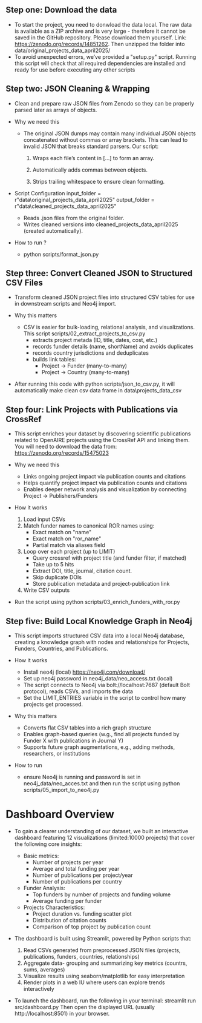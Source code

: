 ## Step one: Download the data
- To start the project, you need to donwload the data local. The raw data is available as a ZIP archive and is very large - therefore it cannot be saved in the GitHub repository. Please download them yourself. Link: https://zenodo.org/records/14851262. Then unzipped the folder into data/original_projects_data_april2025/
- To avoid unexpected errors, we’ve provided a "setup.py" script. Running this script will check that all required dependencies are installed and ready for use before executing any other scripts


## Step two: JSON Cleaning & Wrapping 
- Clean and prepare raw JSON files from Zenodo so they can be properly parsed later as arrays of objects.

- Why we need this 
    - The original JSON dumps may contain many individual JSON objects concatenated without commas or array brackets. This can lead to invalid JSON that breaks standard parsers. Our script:

        1) Wraps each file’s content in [...] to form an array.

        2) Automatically adds commas between objects.

        3) Strips trailing whitespace to ensure clean formatting.

- Script Configuration 
    input_folder = r"data\original_projects_data_april2025"
    output_folder = r"data\cleaned_projects_data_april2025"
    - Reads .json files from the original folder.
    - Writes cleaned versions into cleaned_projects_data_april2025 (created automatically).

- How to run ?
    - python scripts/format_json.py


## Step three: Convert Cleaned JSON to Structured CSV Files 
- Transform cleaned JSON project files into structured CSV tables for use in downstream scripts and Neo4j import.

- Why this matters
    - CSV is easier for bulk-loading, relational analysis, and visualizations. This script scripts/02_extract_projects_to_csv.py 
        - extracts project metada (ID, title, dates, cost, etc.)
        - records funder details (name, shortName) and avoids duplicates
        - records country jurisdictions and deduplicates
        - builds link tables: 
            - Project -> Funder (many-to-many)
            - Project -> Country (many-to-many)
- After running this code with python scripts/json_to_csv.py, it will automatically make clean csv data frame in data\projects_data_csv

## Step four: Link Projects with Publications via CrossRef
- This script enriches your dataset by discovering scientific publications related to OpenAIRE projects using the CrossRef API and linking them. You will need to download the data from: https://zenodo.org/records/15475023

- Why we need this
    - Links ongoing project impact via publication counts and citations
    - Helps quantify project impact via publication counts and citations
    - Enables deeper network analysis and visualization by connecting Project -> Publishers/Funders

- How it works
    1) Load input CSVs 
    2) Match funder names to canonical ROR names using: 
        - Exact match on "name"
        - Exact match on "ror_name"
        - Partial match via aliases field
    3) Loop over each project (up to LIMIT)
        - Query crossref with project title (and funder filter, if matched)
        - Take up to 5 hits
        - Extract DOI, title, journal, citation count.
        - Skip duplicate DOIs
        - Store publication metadata and project-publication link
    4) Write CSV outputs

- Run the script using python scripts/03_enrich_funders_with_ror.py

## Step five: Build Local Knowledge Graph in Neo4j
- This script imports structured CSV data into a local Neo4j database, creating a knowledge graph with nodes and relationships for Projects, Funders, Countries, and Publications.

- How it works 
    - Install neo4j (local) https://neo4j.com/download/ 
    - Set up neo4j password in neo4j_data/neo_access.txt (local)
    - The script connects to Neo4j via bolt://localhost:7687 (default Bolt protocol), reads CSVs, and imports the data 
    - Set the LIMIT_ENTRIES variable in the script to control how many projects get processed.
- Why this matters
    - Converts flat CSV tables into a rich graph structure
    - Enables graph-based queries (w.g., find all projects funded by Funder X with publications in Journal Y)
    - Supports future graph augmentations, e.g., adding methods, researchers, or institutions

- How to run
    - ensure Neo4j is running and password is set in neo4j_data/neo_acces.txt and then run the script using python scripts/05_import_to_neo4j.py


# Dashboard Overview
- To gain a clearer understanding of our dataset, we built an interactive dashboard featuring 12 visualizations (limited:10000 projects) that cover the following core insights: 
    - Basic metrics:
        - Number of projects per year
        - Average and total funding per year
        - Number of publications per project/year
        - Number of publications per country
    - Funder Analysis:
        - Top funders by number of projects and funding volume
        - Average funding per funder
    - Projects Characteristics:
        - Project duration vs. funding scatter plot
        - Distribution of citation counts
        - Comparison of top project by publication count

- The dashboard is built using Streamlit, powered by Python scripts that: 
    1) Read CSVs generated from preprocessed JSON files (projects, publications, funders, countries, relationships)
    2) Aggregate data- grouping and summarizing key metrics (countrs, sums, averages)
    3) Visualize results using seaborn/matplotlib for easy interpretation
    4) Render plots in a web IU where users can explore trends interactively
- To launch the dashboard, run the following in your terminal:
streamlit run src/dashboard.py
Then open the displayed URL (usually http://localhost:8501) in your browser.


